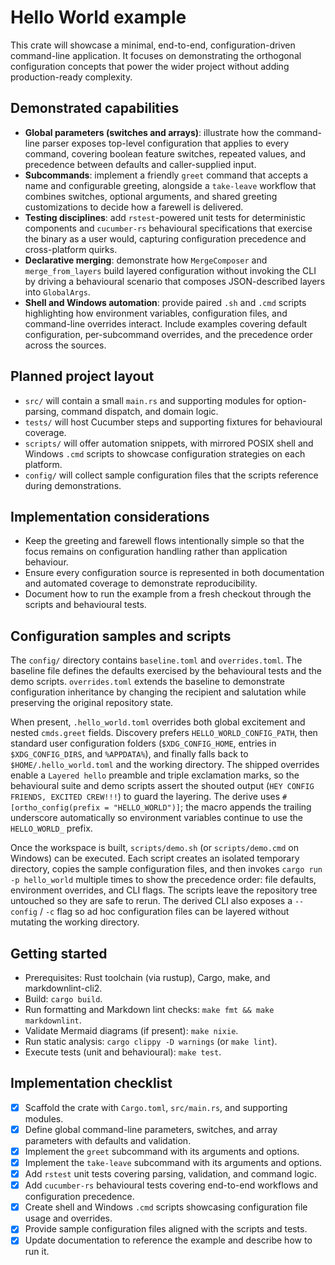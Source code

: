 # Hello World example

This crate will showcase a minimal, end-to-end, configuration-driven
command-line application. It focuses on demonstrating the orthogonal
configuration concepts that power the wider project without adding
production-ready complexity.

## Demonstrated capabilities

- **Global parameters (switches and arrays)**: illustrate how the command-line
  parser exposes top-level configuration that applies to every command,
  covering boolean feature switches, repeated values, and precedence between
  defaults and caller-supplied input.
- **Subcommands**: implement a friendly `greet` command that accepts a name and
  configurable greeting, alongside a `take-leave` workflow that combines
  switches, optional arguments, and shared greeting customizations to decide
  how a farewell is delivered.
- **Testing disciplines**: add `rstest`-powered unit tests for deterministic
  components and `cucumber-rs` behavioural specifications that exercise the
  binary as a user would, capturing configuration precedence and cross-platform
  quirks.
- **Declarative merging**: demonstrate how `MergeComposer` and
  `merge_from_layers` build layered configuration without invoking the CLI by
  driving a behavioural scenario that composes JSON-described layers into
  `GlobalArgs`.
- **Shell and Windows automation**: provide paired `.sh` and `.cmd` scripts
  highlighting how environment variables, configuration files, and command-line
  overrides interact. Include examples covering default configuration,
  per-subcommand overrides, and the precedence order across the sources.

## Planned project layout

- `src/` will contain a small `main.rs` and supporting modules for
  option-parsing, command dispatch, and domain logic.
- `tests/` will host Cucumber steps and supporting fixtures for behavioural
  coverage.
- `scripts/` will offer automation snippets, with mirrored POSIX shell and
  Windows `.cmd` scripts to showcase configuration strategies on each platform.
- `config/` will collect sample configuration files that the scripts reference
  during demonstrations.

## Implementation considerations

- Keep the greeting and farewell flows intentionally simple so that the focus
  remains on configuration handling rather than application behaviour.
- Ensure every configuration source is represented in both documentation and
  automated coverage to demonstrate reproducibility.
- Document how to run the example from a fresh checkout through the scripts and
  behavioural tests.

## Configuration samples and scripts

The `config/` directory contains `baseline.toml` and `overrides.toml`. The
baseline file defines the defaults exercised by the behavioural tests and the
demo scripts. `overrides.toml` extends the baseline to demonstrate
configuration inheritance by changing the recipient and salutation while
preserving the original repository state.

When present, `.hello_world.toml` overrides both global excitement and nested
`cmds.greet` fields. Discovery prefers `HELLO_WORLD_CONFIG_PATH`, then standard
user configuration folders (`$XDG_CONFIG_HOME`, entries in `$XDG_CONFIG_DIRS`,
and `%APPDATA%`), and finally falls back to `$HOME/.hello_world.toml` and the
working directory. The shipped overrides enable a `Layered hello` preamble and
triple exclamation marks, so the behavioural suite and demo scripts assert the
shouted output (`HEY CONFIG FRIENDS, EXCITED CREW!!!`) to guard the layering.
The derive uses `#[ortho_config(prefix = "HELLO_WORLD")]`; the macro appends
the trailing underscore automatically so environment variables continue to use
the `HELLO_WORLD_` prefix.

Once the workspace is built, `scripts/demo.sh` (or `scripts/demo.cmd` on
Windows) can be executed. Each script creates an isolated temporary directory,
copies the sample configuration files, and then invokes
`cargo run -p hello_world` multiple times to show the precedence order: file
defaults, environment overrides, and CLI flags. The scripts leave the
repository tree untouched so they are safe to rerun. The derived CLI also
exposes a `--config` / `-c` flag so ad hoc configuration files can be layered
without mutating the working directory.

## Getting started

- Prerequisites: Rust toolchain (via rustup), Cargo, make, and
  markdownlint-cli2.
- Build: `cargo build`.
- Run formatting and Markdown lint checks: `make fmt && make markdownlint`.
- Validate Mermaid diagrams (if present): `make nixie`.
- Run static analysis: `cargo clippy -D warnings` (or `make lint`).
- Execute tests (unit and behavioural): `make test`.

## Implementation checklist

- [x] Scaffold the crate with `Cargo.toml`, `src/main.rs`, and supporting
      modules.
- [x] Define global command-line parameters, switches, and array parameters
      with defaults and validation.
- [x] Implement the `greet` subcommand with its arguments and options.
- [x] Implement the `take-leave` subcommand with its arguments and options.
- [x] Add `rstest` unit tests covering parsing, validation, and command logic.
- [x] Add `cucumber-rs` behavioural tests covering end-to-end workflows and
      configuration precedence.
- [x] Create shell and Windows `.cmd` scripts showcasing configuration file
      usage and overrides.
- [x] Provide sample configuration files aligned with the scripts and tests.
- [x] Update documentation to reference the example and describe how to run it.
